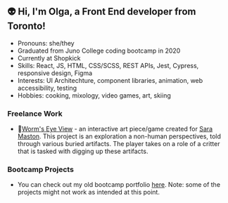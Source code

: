 ## 👽 Hi, I'm Olga, a Front End developer from Toronto!

- Pronouns: she/they
- Graduated from Juno College coding bootcamp in 2020
- Currently at Shopkick
- Skills: React, JS, HTML, CSS/SCSS, REST APIs, Jest, Cypress, responsive design, Figma
- Interests: UI Architechture, component libraries, animation, web accessibility, testing
- Hobbies: cooking, mixology, video games, art, skiing

### Freelance Work

- 🐛[Worm's Eye View](https://saramaston.com/worms-eye-view/) - an interactive art piece/game created for [Sara Maston](https://saramaston.com/#home). This project is an exploration a non-human perspectives, told through various buried artifacts. The player takes on a role of a critter that is tasked with digging up these artifacts.

### Bootcamp Projects

- You can check out my old bootcamp portfolio [here](https://olcatsy.github.io/portfolio/). Note: some of the projects might not work as intended at this point.

<!--
Here are some ideas to get you started:

- 🔭 I’m currently working on ...
- 🌱 I’m currently learning ...
- 👯 I’m looking to collaborate on ...
- 🤔 I’m looking for help with ...
- 💬 Ask me about ...
- 📫 How to reach me: ...
- 😄 Pronouns: ...
- ⚡ Fun fact: ...
-->

